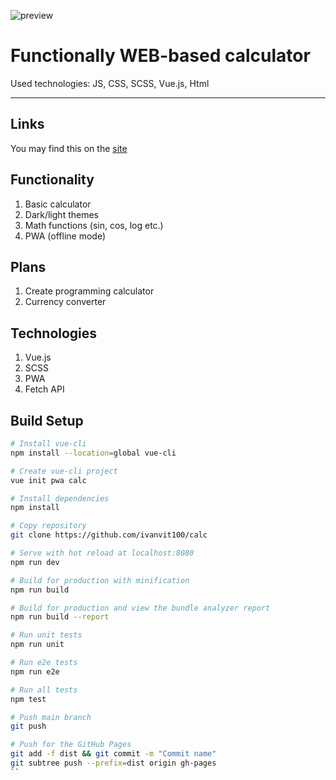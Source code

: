 ![preview](https://calc.ivanvit.ru/static/preview.png)
# Functionally WEB-based calculator
Used technologies: JS, CSS, SCSS, Vue.js, Html

---

## Links
You may find this on the [site](https://calc.ivanvit.ru)

## Functionality
1. Basic calculator
2. Dark/light themes
3. Math functions (sin, cos, log etc.)
4. PWA (offline mode)

## Plans
1. Create programming calculator
2. Currency converter

## Technologies
1. Vue.js
2. SCSS
3. PWA
4. Fetch API

## Build Setup

``` bash
# Install vue-cli 
npm install --location=global vue-cli

# Create vue-cli project
vue init pwa calc

# Install dependencies
npm install

# Copy repository
git clone https://github.com/ivanvit100/calc

# Serve with hot reload at localhost:8080
npm run dev

# Build for production with minification
npm run build

# Build for production and view the bundle analyzer report
npm run build --report

# Run unit tests
npm run unit

# Run e2e tests
npm run e2e

# Run all tests
npm test

# Push main branch
git push

# Push for the GitHub Pages
git add -f dist && git commit -m "Commit name"
git subtree push --prefix=dist origin gh-pages
``